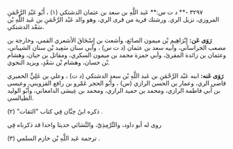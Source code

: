٣٢٩٧ -** د ت س:** عَبد اللَّهِ بن سعد بن عثمان الدشتكي (١) ، أَبُو عَبْدِ الرَّحْمَنِ المروزي، نزيل الري. ورشتك قرية من قرى الري، وهو والد عَبْد الرَّحْمَنِ بن عَبد اللَّهِ بْن سَعْد الدشتكي.

**رَوَى عَن:** إِبْرَاهِيم بْن ميمون الصائغ، وأشعث بن إِسْحَاقَ الأشعري القمي، وخارجة بن مصعب الخراساني، وأبيه سعد بن عثمان (د ت س) ، وأبي سنان سَعِيد بْن سنان الشيباني، وعثمان بن زائدة المقرئ، وأبي حمزة محمد بن ميمون السكري، ومقاتل بن حيان، وهشام بْن حسان، وهشام بْن سَعْدٍ، ويزيد النحوي.

**رَوَى عَنه:** ابنه عَبْد الرَّحْمَنِ بن عَبد اللَّهِ بْن سعد الدشتكي (د ت) ، وعلي بن عَلِيٍّ الحميري قاضي الري، وعمار بن الحسن الرازي (س) ، وأَبُو الحجر عَمْرو بن رافع القزويني، وعيسى بن أَبي فاطمة الرازي، ومحمد بن حميد الرازي، ومحمد بن عِيسَى الدامغاني، وأَبُو الوليد الطيالسي.

ذكره ابنُ حِبَّان فِي كتاب "الثقات" (٢) .

روى له أبو داود، والتِّرْمِذِيّ، والنَّسَائي حديثا واحدا قد ذكرناه فِي

ترجمة عَبد اللَّهِ بْن خازم السلمي (٣) .